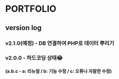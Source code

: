 # PORTFOLIO

## version log
### v2.1.0(예정) - DB 연결하여 PHP로 데이터 뿌리기
### v2.0.0 - 하드코딩 상태😂
#### (a.b.c - a: 리뉴얼 / b: 기능 수정 / c: 오류나 자잘한 수정)